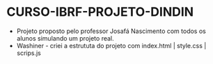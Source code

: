 # CURSO-IBRF-PROJETO-DINDIN

- Projeto proposto pelo professor Josafá Nascimento com todos os alunos simulando um projeto real.
- Washiner - criei a estrututa do projeto com index.html | style.css | scrips.js

